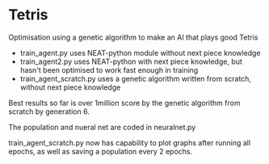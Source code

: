 # Tetris
Optimisation using a genetic algorithm to make an AI that plays good Tetris

- train_agent.py uses NEAT-python module without next piece knowledge
- train_agent2.py uses NEAT-python with next piece knowledge, but hasn't been optimised to work fast enough in training
- train_agent_scratch.py uses a genetic algorithm written from scratch, without next piece knowledge

Best results so far is over 1million score by the genetic algorithm from scratch by generation 6. 

The population and nueral net are coded in neuralnet.py

train_agent_scratch.py now has capability to plot graphs after running all epochs, as well as saving a population every 2 epochs.
